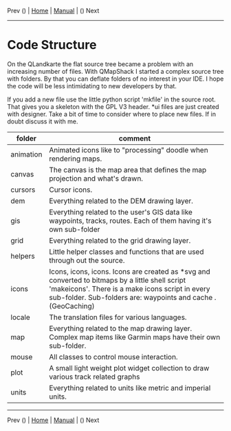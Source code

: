 Prev () | [Home](Home) | [Manual](DocMain) | () Next
- - -

# Code Structure

On the QLandkarte the flat source tree became a problem with an increasing number of files. With QMapShack I started a complex source tree with folders. By that you can deflate folders of no interest in your IDE. I hope the code will be less intimidating to new developers by that.

If you add a new file use the little python script 'mkfile' in the source root. That gives you a skeleton with the GPL V3 header. *ui files are just created with designer. Take a bit of time to consider where to place new files. If in doubt discuss it with me.

folder            |       comment
------------------|------------------
animation         | Animated icons like to "processing" doodle when rendering maps.
canvas            | The canvas is the map area that defines the map projection and what's drawn.
cursors           | Cursor icons.
dem               | Everything related to the DEM drawing layer. 
gis               | Everything related to the user's GIS data like waypoints, tracks, routes. Each of them having it's own sub-folder
grid              | Everything related to the grid drawing layer.
helpers           | Little helper classes and functions that are used through out the source.
icons             | Icons, icons, icons. Icons are created as *svg and converted to bitmaps by a little shell script 'makeicons'. There is a make icons script in every sub-folder. Sub-folders are: waypoints and cache .(GeoCaching)
locale            | The translation files for various languages.
map               | Everything related to the map drawing layer. Complex map items like Garmin maps have their own sub-folder.
mouse             | All classes to control mouse interaction.
plot              | A small light weight plot widget collection to draw various track related graphs
units             | Everything related to units like metric and imperial units.

- - -
Prev () | [Home](Home) | [Manual](DocMain) | () Next
